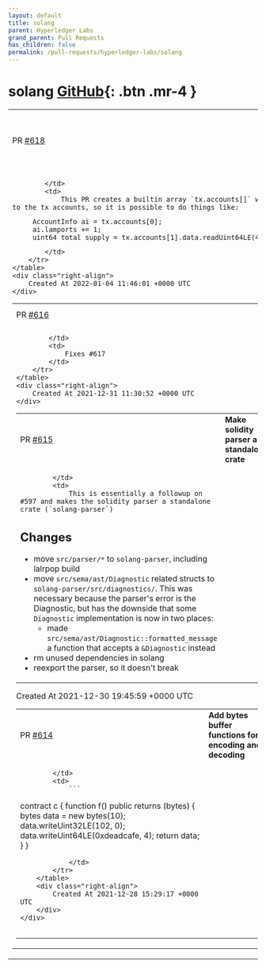 ```yaml
---
layout: default
title: solang
parent: Hyperledger Labs
grand_parent: Pull Requests
has_children: false
permalink: /pull-requests/hyperledger-labs/solang
---
```


# solang <span class="fs-3 right-align">[GitHub](https://github.com/hyperledger-labs/solang){: .btn .mr-4 }</span>


<div>
    <table>
        <tr>
            <td>
                PR <a href="https://github.com/hyperledger-labs/solang/pull/618" class=".btn">#618</a>
            </td>
            <td>
                <b>
                    Provide method for accessing accounts on Solana
                </b>
            </td>
        </tr>
        <tr>
            <td>
                
            </td>
            <td>
                This PR creates a builtin array `tx.accounts[]` which gives access to the tx accounts, so it is possible to do things like:

```
     AccountInfo ai = tx.accounts[0];
     ai.lamports += 1;
     uint64 total_supply = tx.accounts[1].data.readUint64LE(4);
```
    
            </td>
        </tr>
    </table>
    <div class="right-align">
        Created At 2022-01-04 11:46:01 +0000 UTC
    </div>
</div>

<div>
    <table>
        <tr>
            <td>
                PR <a href="https://github.com/hyperledger-labs/solang/pull/616" class=".btn">#616</a>
            </td>
            <td>
                <b>
                    Update dependencies
                </b>
            </td>
        </tr>
        <tr>
            <td>
                
            </td>
            <td>
                Fixes #617 
            </td>
        </tr>
    </table>
    <div class="right-align">
        Created At 2021-12-31 11:30:52 +0000 UTC
    </div>
</div>

<div>
    <table>
        <tr>
            <td>
                PR <a href="https://github.com/hyperledger-labs/solang/pull/615" class=".btn">#615</a>
            </td>
            <td>
                <b>
                    Make solidity parser a standalone crate
                </b>
            </td>
        </tr>
        <tr>
            <td>
                
            </td>
            <td>
                This is essentially a followup on #597 and makes the solidity parser a standalone crate (`solang-parser`)

## Changes
* move `src/parser/*` to `solang-parser`, including lalrpop build
* move `src/sema/ast/Diagnostic` related structs to `solang-parser/src/diagnostics/`. This was necessary because the parser's error is the Diagnostic, but has the downside that some `Diagnostic` implementation is now in two places:
  * made `src/sema/ast/Diagnostic::formatted_message` a function that accepts a `&Diagnostic` instead
* rm unused dependencies in solang 
* reexport the parser, so it doesn't break
            </td>
        </tr>
    </table>
    <div class="right-align">
        Created At 2021-12-30 19:45:59 +0000 UTC
    </div>
</div>

<div>
    <table>
        <tr>
            <td>
                PR <a href="https://github.com/hyperledger-labs/solang/pull/614" class=".btn">#614</a>
            </td>
            <td>
                <b>
                    Add bytes buffer functions for encoding and decoding
                </b>
            </td>
        </tr>
        <tr>
            <td>
                
            </td>
            <td>
                ```
contract c {
	function f() public returns (bytes) {
		bytes data = new bytes(10);
		data.writeUint32LE(102, 0);
		data.writeUint64LE(0xdeadcafe, 4);
		return data;	
	}
}
```
            </td>
        </tr>
    </table>
    <div class="right-align">
        Created At 2021-12-28 15:29:17 +0000 UTC
    </div>
</div>

